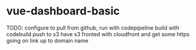 # vue-dashboard-basic

TODO:
configure to pull from github,
run with codepipeline
build with codebuild
push to s3
have s3 fronted with cloudfront and get some https going on
link up to domain name
